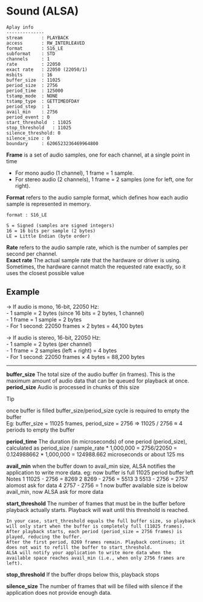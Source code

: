 # Sound (ALSA)

```
Aplay info
--------------
stream       : PLAYBACK
access       : RW_INTERLEAVED
format       : S16_LE
subformat    : STD
channels     : 1
rate         : 22050
exact rate   : 22050 (22050/1)
msbits       : 16
buffer_size  : 11025
period_size  : 2756
period_time  : 125000
tstamp_mode  : NONE
tstamp_type  : GETTIMEOFDAY
period_step  : 1
avail_min    : 2756
period_event : 0
start_threshold  : 11025
stop_threshold   : 11025
silence_threshold: 0
silence_size : 0
boundary     : 6206523236469964800
```

**Frame** is a set of audio samples, one for each channel, at a single point in time 
* For mono audio (1 channel), 1 frame = 1 sample.
* For stereo audio (2 channels), 1 frame = 2 samples (one for left, one for right).

**Format** refers to the audio sample format, which defines how each audio sample is represented in memory.

```
format : S16_LE

S = Signed (samples are signed integers)
16 = 16 bits per sample (2 bytes)
LE = Little Endian (byte order)

```

**Rate** refers to the audio sample rate, which is the number of samples per second per channel.  
**Exact rate** The actual sample rate that the hardware or driver is using. Sometimes, the hardware cannot match the requested rate exactly, so it uses the closest possible value

Example
-------

-> If audio is mono, 16-bit, 22050 Hz:  
    - 1 sample = 2 bytes (since 16 bits = 2 bytes, 1 channel)  
    - 1 frame = 1 sample = 2 bytes  
    - For 1 second: 22050 frames × 2 bytes = 44,100 bytes  

-> If audio is stereo, 16-bit, 22050 Hz:  
    - 1 sample = 2 bytes (per channel)  
    - 1 frame = 2 samples (left + right) = 4 bytes  
    - For 1 second: 22050 frames × 4 bytes = 88,200 bytes  

------------------------
**buffer_size** The total size of the audio buffer (in frames). This is the maximum amount of audio data that can be queued for playback at once.  
**period_size** Audio is processed in chunks of this size

>[!TIP]  
> once buffer is filled buffer_size/period_size cycle is required to empty the buffer  
> Eg: buffer_size = 11025 frames, period_size = 2756 => 11025 / 2756 ≈ 4 periods to empty the buffer

**period_time** The duration (in microseconds) of one period (period_size), calculated as period_size / sample_rate * 1,000,000 = 2756/22050 = 0.124988662 * 1,000,000 = 124988.662 microseconds or about 125 ms

**avail_min** when the buffer down to avail_min size, ALSA notifies the application to write more data.
 eg: now buffer is full 11025
 period         buffer left          Notes
 1              11025 - 2756 = 8269
 2              8269  - 2756 = 5513
 3              5513  - 2756 = 2757  alomost ask for data
 4              2757  - 2756 = 1     now buffer available size is below avail_min, now ALSA ask for more data

**start_threshold** The number of frames that must be in the buffer before playback actually starts. Playback will wait until this threshold is reached.
```
In your case, start_threshold equals the full buffer size, so playback will only start when the buffer is completely full (11025 frames).  
After playback starts, each period (period_size = 2756 frames) is played, reducing the buffer.  
After the first period, 8269 frames remain. Playback continues; it does not wait to refill the buffer to start_threshold.  
ALSA will notify your application to write more data when the available space reaches avail_min (i.e., when only 2756 frames are left).
```

**stop_threshold** If the buffer drops below this, playback stops

**silence_size** The number of frames that will be filled with silence if the application does not provide enough data.